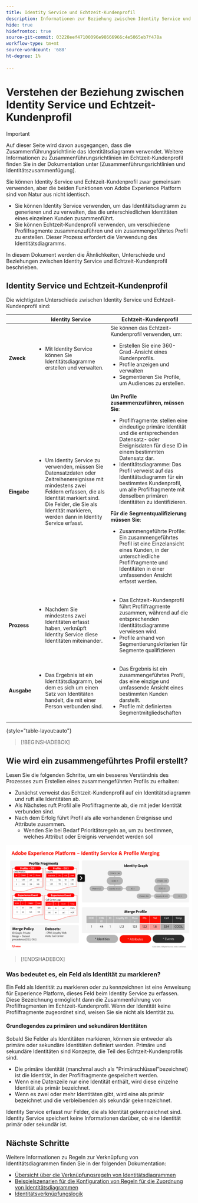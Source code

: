 ```yaml
---
title: Identity Service und Echtzeit-Kundenprofil
description: Informationen zur Beziehung zwischen Identity Service und Echtzeit-Kundenprofil
hide: true
hidefromtoc: true
source-git-commit: 03228eef47100096e98666966c4e5065eb7f478a
workflow-type: tm+mt
source-wordcount: '688'
ht-degree: 1%

---
```


# Verstehen der Beziehung zwischen Identity Service und Echtzeit-Kundenprofil

>[!IMPORTANT]
>
>Auf dieser Seite wird davon ausgegangen, dass die Zusammenführungsrichtlinie das Identitätsdiagramm verwendet. Weitere Informationen zu Zusammenführungsrichtlinien im Echtzeit-Kundenprofil finden Sie in der Dokumentation unter [Zusammenführungsrichtlinien und Identitätszusammenfügung].

Sie können Identity Service und Echtzeit-Kundenprofil zwar gemeinsam verwenden, aber die beiden Funktionen von Adobe Experience Platform sind von Natur aus nicht identisch.

* Sie können Identity Service verwenden, um das Identitätsdiagramm zu generieren und zu verwalten, das die unterschiedlichen Identitäten eines einzelnen Kunden zusammenführt.
* Sie können Echtzeit-Kundenprofil verwenden, um verschiedene Profilfragmente zusammenzuführen und ein zusammengeführtes Profil zu erstellen. Dieser Prozess erfordert die Verwendung des Identitätsdiagramms.

In diesem Dokument werden die Ähnlichkeiten, Unterschiede und Beziehungen zwischen Identity Service und Echtzeit-Kundenprofil beschrieben.

## Identity Service und Echtzeit-Kundenprofil

Die wichtigsten Unterschiede zwischen Identity Service und Echtzeit-Kundenprofil sind:

| | Identity Service | Echtzeit-Kundenprofil |
| --- | --- |--- |
| **Zweck** | <ul><li>Mit Identity Service können Sie Identitätsdiagramme erstellen und verwalten.</li></ul> | Sie können das Echtzeit-Kundenprofil verwenden, um: <ul><li>Erstellen Sie eine 360-Grad-Ansicht eines Kundenprofils.</li><li>Profile anzeigen und verwalten</li><li>Segmentieren Sie Profile, um Audiences zu erstellen.</li></ul> |
| **Eingabe** | <ul><li>Um Identity Service zu verwenden, müssen Sie Datensatzdaten oder Zeitreihenereignisse mit mindestens zwei Feldern erfassen, die als Identität markiert sind. Die Felder, die Sie als Identität markieren, werden dann in Identity Service erfasst.</li></ul> | **Um Profile zusammenzuführen, müssen Sie**: <ul><li>Profilfragmente: stellen eine eindeutige primäre Identität und die entsprechenden Datensatz- oder Ereignisdaten für diese ID in einem bestimmten Datensatz dar.</li><li>Identitätsdiagramme: Das Profil verweist auf das Identitätsdiagramm für ein bestimmtes Kundenprofil, um alle Profilfragmente mit denselben primären Identitäten zu identifizieren.</li></ul> **Für die Segmentqualifizierung müssen Sie**: <ul><li>Zusammengeführte Profile: Ein zusammengeführtes Profil ist eine Einzelansicht eines Kunden, in der unterschiedliche Profilfragmente und Identitäten in einer umfassenden Ansicht erfasst werden.</li></ul> |
| **Prozess** | <ul><li>Nachdem Sie mindestens zwei Identitäten erfasst haben, verknüpft Identity Service diese Identitäten miteinander.</li></ul> | <ul><li>Das Echtzeit-Kundenprofil führt Profilfragmente zusammen, während auf die entsprechenden Identitätsdiagramme verwiesen wird.</li><li>Profile anhand von Segmentierungskriterien für Segmente qualifizieren</li></ul> |
| **Ausgabe** | <ul><li>Das Ergebnis ist ein Identitätsdiagramm, bei dem es sich um einen Satz von Identitäten handelt, die mit einer Person verbunden sind.</li></ul> | <ul><li>Das Ergebnis ist ein zusammengeführtes Profil, das eine einzige und umfassende Ansicht eines bestimmten Kunden darstellt.</li><li>Profile mit definierten Segmentmitgliedschaften</li></ul> |

{style="table-layout:auto"}

>[!BEGINSHADEBOX]

## Wie wird ein zusammengeführtes Profil erstellt?

Lesen Sie die folgenden Schritte, um ein besseres Verständnis des Prozesses zum Erstellen eines zusammengeführten Profils zu erhalten:

* Zunächst verweist das Echtzeit-Kundenprofil auf ein Identitätsdiagramm und ruft alle Identitäten ab.
* Als Nächstes ruft Profil alle Profilfragmente ab, die mit jeder Identität verbunden sind.
* Nach dem Erfolg führt Profil als alle vorhandenen Ereignisse und Attribute zusammen.
   * Wenden Sie bei Bedarf Prioritätsregeln an, um zu bestimmen, welches Attribut oder Ereignis verwendet werden soll

![Ein Flussdiagramm, in dem beschrieben wird, wie Identity Service und Profile Merging funktionieren.](../images/identity-settings/identity-and-profile.png)

>[!ENDSHADEBOX]

### Was bedeutet es, ein Feld als Identität zu markieren?

Ein Feld als Identität zu markieren oder zu kennzeichnen ist eine Anweisung für Experience Platform, dieses Feld beim Identity Service zu erfassen. Diese Bezeichnung ermöglicht dann die Zusammenführung von Profilfragmenten im Echtzeit-Kundenprofil. Wenn der Identität keine Profilfragmente zugeordnet sind, weisen Sie sie nicht als Identität zu.

#### Grundlegendes zu primären und sekundären Identitäten

Sobald Sie Felder als Identitäten markieren, können sie entweder als primäre oder sekundäre Identitäten definiert werden. Primäre und sekundäre Identitäten sind Konzepte, die Teil des Echtzeit-Kundenprofils sind.

* Die primäre Identität (manchmal auch als &quot;Primärschlüssel&quot;bezeichnet) ist die Identität, in der Profilfragmente gespeichert werden.
* Wenn eine Datenzeile nur eine Identität enthält, wird diese einzelne Identität als primär bezeichnet.
* Wenn es zwei oder mehr Identitäten gibt, wird eine als primär bezeichnet und die verbleibenden als sekundär gekennzeichnet.

Identity Service erfasst nur Felder, die als Identität gekennzeichnet sind. Identity Service speichert keine Informationen darüber, ob eine Identität primär oder sekundär ist.

## Nächste Schritte

Weitere Informationen zu Regeln zur Verknüpfung von Identitätsdiagrammen finden Sie in der folgenden Dokumentation:

* [Übersicht über die Verknüpfungsregeln von Identitätsdiagrammen](./overview.md)
* [Beispielszenarien für die Konfiguration von Regeln für die Zuordnung von Identitätsdiagrammen](./example-scenarios.md)
* [Identitätsverknüpfungslogik](./identity-linking-logic.md)